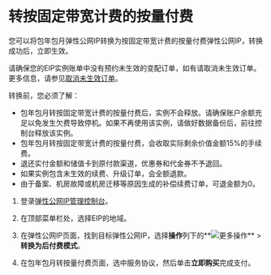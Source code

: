 # 转按固定带宽计费的按量付费

您可以将包年包月弹性公网IP转换为按固定带宽计费的按量付费弹性公网IP，转换成功后，立即生效。

请确保您的EIP实例账单中没有预约未生效的变配订单，如有请取消未生效订单。更多信息，请参见[取消未生效订单](/cn.zh-CN/用户指南/管理包年包月实例/取消未生效订单.md)。

转换前，您必须了解：

-   包年包月转按固定带宽计费的按量付费后，实例不会释放。请确保账户余额充足以免发生欠费导致停机。如果不再使用该实例，请做好数据备份后，前往控制台释放该实例。
-   包年包月转按固定带宽计费的按量付费，会收取实际剩余价值金额15%的手续费。
-   退还实付金额和储值卡到原付款渠道，优惠券和代金券不予退回。
-   如果实例包含未生效的续费、升级订单，会全额退款。
-   由于备案、机房故障或机房迁移等原因生成的补偿续费订单，可退金额为0。

1.  登录[弹性公网IP管理控制台](https://vpc.console.aliyun.com/eip)。

2.  在顶部菜单栏处，选择EIP的地域。

3.  在弹性公网IP页面，找到目标弹性公网IP，选择**操作**列下的**![更多操作](https://static-aliyun-doc.oss-accelerate.aliyuncs.com/assets/img/zh-CN/8408559951/p143776.png)** \> **转换为后付费模式**。

4.  在包年包月转按量付费页面，选中服务协议，然后单击**立即购买**完成支付。


